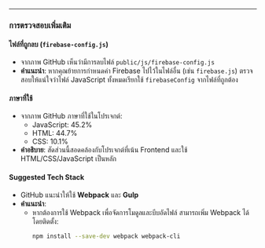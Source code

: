 
---

### **การตรวจสอบเพิ่มเติม**

#### **ไฟล์ที่ถูกลบ (`firebase-config.js`)**
- จากภาพ GitHub เห็นว่ามีการลบไฟล์ `public/js/firebase-config.js`
- **คำแนะนำ**: หากคุณย้ายการกำหนดค่า Firebase ไปไว้ในไฟล์อื่น (เช่น `firebase.js`) ตรวจสอบให้แน่ใจว่าไฟล์ JavaScript ทั้งหมดเรียกใช้ `firebaseConfig` จากไฟล์ที่ถูกต้อง

#### **ภาษาที่ใช้**
- จากภาพ GitHub ภาษาที่ใช้ในโปรเจกต์:
  - JavaScript: 45.2%
  - HTML: 44.7%
  - CSS: 10.1%
- **คำอธิบาย**: สัดส่วนนี้สอดคล้องกับโปรเจกต์ที่เน้น Frontend และใช้ HTML/CSS/JavaScript เป็นหลัก

#### **Suggested Tech Stack**
- GitHub แนะนำให้ใช้ **Webpack** และ **Gulp**
- **คำแนะนำ**:
  - หากต้องการใช้ Webpack เพื่อจัดการโมดูลและบีบอัดไฟล์ สามารถเพิ่ม Webpack ได้โดยติดตั้ง:
    ```bash
    npm install --save-dev webpack webpack-cli
